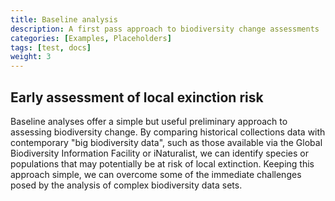 ```yaml
---
title: Baseline analysis
description: A first pass approach to biodiversity change assessments
categories: [Examples, Placeholders]
tags: [test, docs]
weight: 3
---
```


## Early assessment of local exinction risk

Baseline analyses offer a simple but useful preliminary approach to assessing 
biodiversity change. By comparing historical collections data with contemporary 
"big biodiversity data", such as those available via the Global Biodiversity 
Information Facility or iNaturalist, we can identify species or populations that 
may potentially be at risk of local extinction. Keeping this approach simple, we can 
overcome some of the immediate challenges posed by the analysis of complex 
biodiversity data sets.
